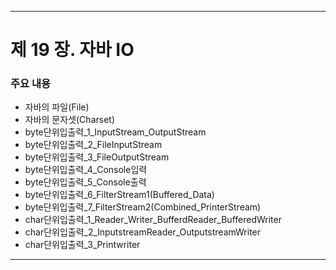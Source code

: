 ------
# 제 19 장. 자바 IO

### 주요 내용
  * 자바의 파일(File)
  * 자바의 문자셋(Charset)
  * byte단위입출력_1_InputStream_OutputStream
  * byte단위입출력_2_FileInputStream
  * byte단위입출력_3_FileOutputStream
  * byte단위입출력_4_Console입력
  * byte단위입출력_5_Console출력
  * byte단위입출력_6_FilterStream1(Buffered_Data)
  * byte단위입출력_7_FilterStream2(Combined_PrinterStream)
  * char단위입출력_1_Reader_Writer_BufferdReader_BufferedWriter
  * char단위입출력_2_InputstreamReader_OutputstreamWriter
  * char단위입출력_3_Printwriter
  
-----
